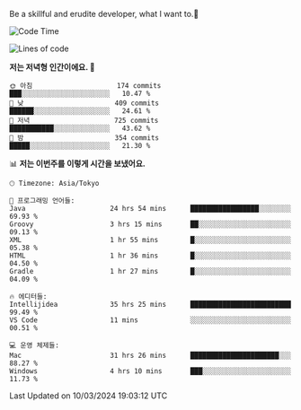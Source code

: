 Be a skillful and erudite developer, what I want to.👶

<!--START_SECTION:waka-->
![Code Time](http://img.shields.io/badge/Code%20Time-500%20hrs%2035%20mins-blue)

![Lines of code](https://img.shields.io/badge/%EC%A0%80%EB%8A%94%20%EC%97%AC%ED%83%9C%EA%B9%8C%EC%A7%80%20-801.0%20thousand%20%EC%A4%84%EC%9D%98%20%EC%BD%94%EB%93%9C%EB%A5%BC%20%EC%9E%91%EC%84%B1%ED%96%88%EC%96%B4%EC%9A%94.-blue)

**저는 저녁형 인간이에요. 🦉** 

```text
🌞 아침                     174 commits         ███░░░░░░░░░░░░░░░░░░░░░░   10.47 % 
🌆 낮　                     409 commits         ██████░░░░░░░░░░░░░░░░░░░   24.61 % 
🌃 저녁                     725 commits         ███████████░░░░░░░░░░░░░░   43.62 % 
🌙 밤　                     354 commits         █████░░░░░░░░░░░░░░░░░░░░   21.30 % 
```


📊 **저는 이번주를 이렇게 시간을 보냈어요.** 

```text
🕑︎ Timezone: Asia/Tokyo

💬 프로그래밍 언어들: 
Java                     24 hrs 54 mins      █████████████████░░░░░░░░   69.93 % 
Groovy                   3 hrs 15 mins       ██░░░░░░░░░░░░░░░░░░░░░░░   09.13 % 
XML                      1 hr 55 mins        █░░░░░░░░░░░░░░░░░░░░░░░░   05.38 % 
HTML                     1 hr 36 mins        █░░░░░░░░░░░░░░░░░░░░░░░░   04.50 % 
Gradle                   1 hr 27 mins        █░░░░░░░░░░░░░░░░░░░░░░░░   04.09 % 

🔥 에디터들: 
Intellijidea             35 hrs 25 mins      █████████████████████████   99.49 % 
VS Code                  11 mins             ░░░░░░░░░░░░░░░░░░░░░░░░░   00.51 % 

💻 운영 체제들: 
Mac                      31 hrs 26 mins      ██████████████████████░░░   88.27 % 
Windows                  4 hrs 10 mins       ███░░░░░░░░░░░░░░░░░░░░░░   11.73 % 
```


 Last Updated on 10/03/2024 19:03:12 UTC
<!--END_SECTION:waka-->
